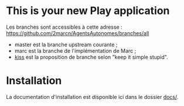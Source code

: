 This is your new Play application
=================================

Les branches sont accessibles à cette adresse : https://github.com/2marcn/AgentsAutonomes/branches/all
 * master est la branche upstream courante ;
 * marc est la branche de l'implémentation de Marc ;
 * [kiss](https://github.com/2marcn/AgentsAutonomes/tree/ccdafdf6292587122cbf152d2ddcaf95fda48c2d) est la proposition de branche selon "keep it simple stupid".

Installation
============

La documentation d'installation est disponible ici dans le dossier [docs/](https://github.com/2marcn/AgentsAutonomes/blob/master/docs/Installation.md).
